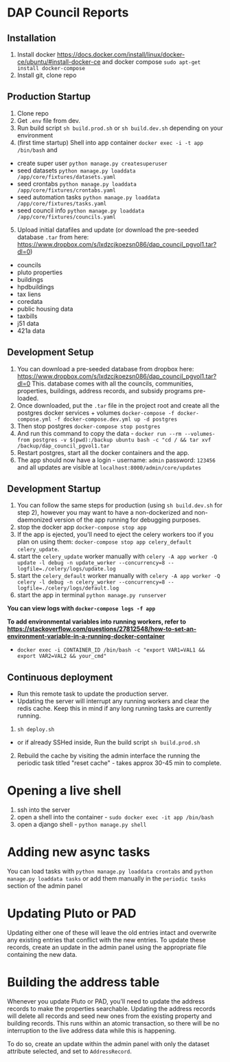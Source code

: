 # DAP Council Reports



## Installation

1) Install docker https://docs.docker.com/install/linux/docker-ce/ubuntu/#install-docker-ce and docker compose `sudo apt-get install docker-compose`
2) Install git, clone repo


## Production Startup

1) Clone repo
2) Get `.env` file from dev.
3) Run build script `sh build.prod.sh` or `sh build.dev.sh` depending on your environment
4) (first time startup) Shell into app container `docker exec -i -t app /bin/bash` and  
 - create super user `python manage.py createsuperuser`
 - seed datasets `python manage.py loaddata /app/core/fixtures/datasets.yaml`
 - seed crontabs `python manage.py loaddata /app/core/fixtures/crontabs.yaml`
 - seed automation tasks `python manage.py loaddata /app/core/fixtures/tasks.yaml`
 - seed council info `python manage.py loaddata /app/core/fixtures/councils.yaml`
5) Upload initial datafiles and update (or download the pre-seeded database `.tar` from here: https://www.dropbox.com/s/lxdzcjkoezsn086/dap_council_pgvol1.tar?dl=0)
  - councils
  - pluto properties
  - buildings
  - hpdbuildings
  - tax liens
  - coredata
  - public housing data
  - taxbills
  - j51 data
  - 421a data


## Development Setup

1) You can download a pre-seeded database from dropbox here: https://www.dropbox.com/s/lxdzcjkoezsn086/dap_council_pgvol1.tar?dl=0 This. database comes with all the councils, communities, properties, buildings, address records, and subsidy programs pre-loaded.
2) Once downloaded, put the `.tar` file in the project root and create all the postgres docker services + volumes `docker-compose -f docker-compose.yml -f docker-compose.dev.yml up -d postgres`
3) Then stop postgres `docker-compose stop postgres`
4) And run this command to copy the data - `docker run --rm --volumes-from postgres -v $(pwd):/backup ubuntu bash -c "cd / && tar xvf /backup/dap_council_pgvol1.tar`
5) Restart postgres, start all the docker containers and the app.
6) The app should now have a login - username: `admin` password: `123456` and all updates are visible at `localhost:8000/admin/core/updates`

## Development Startup
1) You can follow the same steps for production (using `sh build.dev.sh` for step 2), however you may want to have a non-dockerized and non-daemonized version of the app running for debugging purposes.
2) stop the docker app `docker-compose stop app`
3) If the app is ejected, you'll need to eject the celery workers too if you plan on using them: `docker-compose stop app celery_default celery_update`.
4) start the `celery_update` worker manually with `celery -A app worker -Q update -l debug -n update_worker --concurrency=8 --logfile=./celery/logs/update.log`
5) start the `celery_default` worker manually with `celery -A app worker -Q celery -l debug -n celery_worker --concurrency=8 --logfile=./celery/logs/default.log`
6) start the app in terminal `python manage.py runserver`



**You can view logs with `docker-compose logs -f app`**

**To add environmental variables into running workers, refer to https://stackoverflow.com/questions/27812548/how-to-set-an-environment-variable-in-a-running-docker-container**
- `docker exec -i CONTAINER_ID /bin/bash -c "export VAR1=VAL1 && export VAR2=VAL2 && your_cmd"`

## Continuous deployment

 - Run this remote task to update the production server.
 - Updating the server will interrupt any running workers and clear the redis cache. Keep this in mind if any long running tasks are currently running.

1) `sh deploy.sh`

 - or if already SSHed inside, Run the build script `sh build.prod.sh`


2) Rebuild the cache by visiting the admin interface the running the periodic task titled "reset cache" - takes approx 30-45 min to complete.


# Opening a live shell

1) ssh into the server
2) open a shell into the container - `sudo docker exec -it app /bin/bash`
3) open a django shell - `python manage.py shell`


# Adding new async tasks

You can load tasks with `python manage.py loaddata crontabs` and `python manage.py loaddata tasks` or add them manually in the `periodic tasks` section of the admin panel

# Updating Pluto or PAD

Updating either one of these will leave the old entries intact and overwrite any existing entries that conflict with the new entries. To update these records, create an update in the admin panel using the appropriate file containing the new data.

# Building the address table

Whenever you update Pluto or PAD, you'll need to update the address records to make the properties searchable. Updating the address records will delete all records and seed new ones from the existing property and building records. This runs within an atomic transaction, so there will be no interruption to the live address data while this is happening.

To do so, create an update within the admin panel with only the dataset attribute selected, and set to `AddressRecord`.
